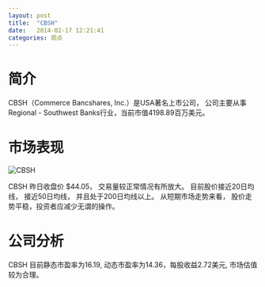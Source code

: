 ```yaml
---
layout: post
title:  "CBSH"
date:   2014-02-17 12:21:41
categories: 观点
---
```


# 简介
CBSH（Commerce Bancshares, Inc.）是USA著名上市公司，
公司主要从事Regional - Southwest  Banks行业，当前市值4198.89百万美元。

# 市场表现

![CBSH](http://finviz.com/chart.ashx?t=CBSH&ty=c&ta=1&p=d&s=l)

CBSH 昨日收盘价 $44.05，
交易量较正常情况有所放大。
目前股价接近20日均线，
接近50日均线，
并且处于200日均线以上。
从短期市场走势来看，
股价走势平稳，投资者应减少无谓的操作。

# 公司分析
CBSH 目前静态市盈率为16.19, 动态市盈率为14.36，每股收益2.72美元,
市场估值较为合理。
